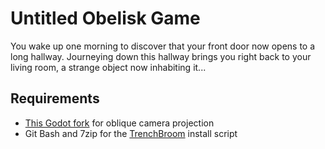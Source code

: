 # Untitled Obelisk Game
You wake up one morning to discover that your front door now opens to a long hallway. Journeying down this hallway brings you right back to your living room, a strange object now inhabiting it...

## Requirements 
* [This Godot fork](https://github.com/qaptoR/godot/tree/master_oblique_camera) for oblique camera projection
* Git Bash and 7zip for the [TrenchBroom](https://github.com/TrenchBroom/TrenchBroom/) install script
